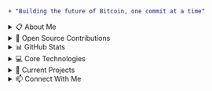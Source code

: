 ```diff
+ "Building the future of Bitcoin, one commit at a time"
```

<details>
<summary>📋 About Me</summary>

- Over a decade of cryptocurrency, software engineering, and cybersecurity expertise since 2011.
- BS & MS in Cybersecurity from the University of South Florida.
- Led integrations for Chainlink Labs and scaled institutional digital asset platforms from ideation to production.
- Expert in Rust, smart contract security, and Lightning Network protocols.

</details>


<details>
<summary>🚀 Open Source Contributions</summary>

### Bitcoin & Lightning Network
- [Bitcoin Knots #154](https://github.com/bitcoinknots/bitcoin/pull/154)
- [Bitcoin Knots #215](https://github.com/bitcoinknots/bitcoin/pull/215)
- [Bitcoin Knots #214](https://github.com/bitcoinknots/bitcoin/pull/214)
- [Lightning Network Daemon (LND) #10091](https://github.com/lightningnetwork/lnd/pull/10091)
- [Greenlight #612](https://github.com/Blockstream/greenlight/pull/612)
- [Core Lightning #8435](https://github.com/ElementsProject/lightning/pull/8435)
- [Lightning BOLTs #1278](https://github.com/lightning/bolts/pull/1278)
- [Sparrow #1854](https://github.com/sparrowwallet/sparrow/pull/1854)
- [Alby Hub #1847](https://github.com/getAlby/hub/pull/1847)
- [OCEAN #156](https://github.com/OCEAN-xyz/datum_gateway/pull/156)

### Developer Tools & AI
- [Goose #3378](https://github.com/block/goose/pull/3378)
- [Goose #3635](https://github.com/block/goose/pull/3635)
- [Goose #3907](https://github.com/block/goose/pull/3907)

### Mobile Applications
- [Zeus Lightning Wallet #3154](https://github.com/ZeusLN/zeus/pull/3154)
- [BitChat Android #178](https://github.com/permissionlesstech/bitchat-android/pull/178)
- [Bull Bitcoin Mobile #1345](https://github.com/SatoshiPortal/bullbitcoin-mobile/pull/1345)

### Nostr
- [Amber #255](https://github.com/greenart7c3/Amber/pull/255)
- [Routstr Core #78](https://github.com/Routstr/routstr-core/pull/78)
- [Routstr Core #189](https://github.com/Routstr/routstr-core/pull/189)
- [Routstr Chat #46](https://github.com/Routstr/routstr-chat/pull/46)
- [Routstr Chat #67](https://github.com/Routstr/routstr-chat/pull/67)
- [Routstr Chat #72](https://github.com/Routstr/routstr-chat/pull/72)
- [Sixty Nuts #32](https://github.com/Routstr/sixty-nuts/pull/32)
- [Orly #4](https://github.com/mleku/orly/pull/4)
- [Orly #5](https://github.com/mleku/orly/pull/5)
- [Orly #8](https://github.com/mleku/orly/pull/8)
- [Orly #10](https://github.com/mleku/orly/pull/10)

### Bitcoin Development Kits
- [BDK #2006](https://github.com/bitcoindevkit/bdk/pull/2006)
- [DLC Dev Kit #104](https://github.com/bennyhodl/dlcdevkit/pull/104)
- [DLC Dev Kit #105](https://github.com/bennyhodl/dlcdevkit/pull/105)

### Web3
- [Chainlink Rust Contracts](https://github.com/kwsantiago/Chainlink-Rust-Contracts) - Ported Chainlink code to Rust, earning a $10,000 grant, featured on the Chainlink blog
- [Ethereum.org #3134](https://github.com/ethereum/ethereum-org-website/pull/3134)
- [Chainlink OTP](https://github.com/kwsantiago/Chainlink-OTP)
- [chainlink-fun #1](https://github.com/itsdevcoffee/chainlink-fun/pull/1)
- [RandomWinner Chainlink VRF](https://github.com/kwsantiago/RandomWinner-ChainlinkVRF)

### Hackathons
- [PrepAI](https://github.com/kwsantiago/PrepAI) - AI-powered interview preparation platform
- [Chainlink-OTP](https://github.com/kwsantiago/Chainlink-OTP) - One-time password system using Chainlink oracles
- [HelloWorld-Polkadot-Hackathon](https://github.com/kwsantiago/HelloWorld-Polkadot-Hackathon/tree/main) - Polkadot ecosystem exploration project
- [MMM-spectraAI](https://github.com/nimius-debug/MMM-spectraAI) - AI-powered MagicMirror module

### Bitcoin & Blockchain Research
- [Blockchain Signature Parser](https://github.com/kwsantiago/Blockchain-Sig-Parser) - Developed a signature bias detection tool used in academic research for identifying nonce vulnerabilities

</details>

<details>
<summary>📊 GitHub Stats</summary>

<img src="https://github-readme-stats.vercel.app/api?username=kwsantiago&show_icons=true&theme=dark&hide_border=true&bg_color=0d1117" alt="GitHub Stats" />

<img src="https://github-readme-stats.vercel.app/api/top-langs/?username=kwsantiago&hide=makefile&theme=dark&hide_border=true&bg_color=0d1117&layout=compact" alt="Top Languages" />

</details>

<details>
<summary>💻 Core Technologies</summary>

[![Bitcoin Badge](https://img.shields.io/badge/-Bitcoin-F7931A?style=for-the-badge&labelColor=black&logo=bitcoin&logoColor=F7931A)](#)
[![Lightning Badge](https://img.shields.io/badge/-Lightning-792EE5?style=for-the-badge&labelColor=black&logo=lightning&logoColor=792EE5)](#)
[![Nostr Badge](https://img.shields.io/badge/-Nostr-9933CC?style=for-the-badge&labelColor=black&logo=nostrich&logoColor=9933CC)](#)
[![Taproot Assets Badge](https://img.shields.io/badge/-Taproot_Assets-FF6B35?style=for-the-badge&labelColor=black&logoColor=FF6B35)](#)
[![DeFi Badge](https://img.shields.io/badge/-DeFi-00D2FF?style=for-the-badge&labelColor=black&logoColor=00D2FF)](#)

[![Rust Badge](https://img.shields.io/badge/-Rust-000000?style=for-the-badge&labelColor=black&logo=rust&logoColor=white)](#)
[![TypeScript Badge](https://img.shields.io/badge/-TypeScript-3178C6?style=for-the-badge&labelColor=black&logo=typescript&logoColor=3178C6)](#)
[![React Badge](https://img.shields.io/badge/-React-61DAFB?style=for-the-badge&labelColor=black&logo=react&logoColor=61DAFB)](#)
[![Python Badge](https://img.shields.io/badge/-Python-3776AB?style=for-the-badge&labelColor=black&logo=python&logoColor=3776AB)](#)
[![Solidity Badge](https://img.shields.io/badge/-Solidity-363636?style=for-the-badge&labelColor=black&logo=solidity&logoColor=363636)](#)
[![Go Badge](https://img.shields.io/badge/-Go-00ADD8?style=for-the-badge&labelColor=black&logo=go&logoColor=00ADD8)](#)
[![C Badge](https://img.shields.io/badge/-C-A8B9CC?style=for-the-badge&labelColor=black&logo=c&logoColor=A8B9CC)](#)

[![MPC Badge](https://img.shields.io/badge/-Multi_Party_Computation-FF4B4B?style=for-the-badge&labelColor=black&logoColor=FF4B4B)](#)
[![Smart Contract Security Badge](https://img.shields.io/badge/-Smart_Contract_Security-4CAF50?style=for-the-badge&labelColor=black&logoColor=4CAF50)](#)
[![AWS Badge](https://img.shields.io/badge/-AWS-232F3E?style=for-the-badge&labelColor=black&logo=amazon-aws&logoColor=FF9900)](#)
[![Cryptography Badge](https://img.shields.io/badge/-Cryptography-6A1B99?style=for-the-badge&labelColor=black&logoColor=6A1B99)](#)

</details>

<details>
<summary>🚧 Current Projects</summary>

### 🏢 [PrivKey LLC](https://privkey.io)
Leading cybersecurity and blockchain consulting firm specializing in enterprise security solutions, Lightning Network implementation, and smart contract auditing.

### 🔧 Active Open Source Projects
- **[taproot-assets-rest-gateway](https://github.com/privkeyio/taproot-assets-rest-gateway)** - REST proxy for Lightning Labs' Taproot Assets
- **[libnostr-c](https://github.com/privkeyio/libnostr-c)** - C library for Nostr protocol with Lightning Network integration
- **[goose-evolve](https://github.com/kwsantiago/goose-evolve)** - MCP extension for autonomous AI agent improvement via evolutionary algorithms

### 📚 Past Work
- **[Chainlink-Rust-Contracts](https://github.com/kwsantiago/Chainlink-Rust-Contracts)** - Chainlink smart contracts ported to Rust

</details>

<details>
<summary>📫 Connect With Me</summary>

[![Website](https://img.shields.io/badge/Website-privkey.io-00C851?style=for-the-badge&logoColor=white)](https://privkey.io)
[![Nostr](https://img.shields.io/badge/Nostr-@kyle-9933CC?style=for-the-badge&logo=nostr&logoColor=white)](https://primal.net/p/nprofile1qqswuplzvwng4lfunnp9hmymmccuyk6p2mn3ge4m8hu3sklpr0spzgsdd5jkj)
[![Email](https://img.shields.io/badge/Email-kyle@privkey.io-D14836?style=for-the-badge&logo=gmail&logoColor=white)](mailto:kyle@privkey.io)
[![LinkedIn](https://img.shields.io/badge/LinkedIn-kwsantiago-0077B5?style=for-the-badge&logo=linkedin&logoColor=white)](https://linkedin.com/in/kwsantiago)

</details>
